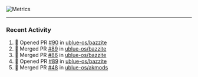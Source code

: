 ![Metrics](https://metrics.lecoq.io/KyleGospo?template=classic&base=header%2C%20activity%2C%20community%2C%20repositories%2C%20metadata&base.indepth=false&base.hireable=false&base.skip=false&config.timezone=America%2FLos_Angeles)

---
### Recent Activity
<!--START_SECTION:activity-->
1. 💪 Opened PR [#90](https://github.com/ublue-os/bazzite/pull/90) in [ublue-os/bazzite](https://github.com/ublue-os/bazzite)
2. 🎉 Merged PR [#89](https://github.com/ublue-os/bazzite/pull/89) in [ublue-os/bazzite](https://github.com/ublue-os/bazzite)
3. 🎉 Merged PR [#86](https://github.com/ublue-os/bazzite/pull/86) in [ublue-os/bazzite](https://github.com/ublue-os/bazzite)
4. 💪 Opened PR [#89](https://github.com/ublue-os/bazzite/pull/89) in [ublue-os/bazzite](https://github.com/ublue-os/bazzite)
5. 🎉 Merged PR [#48](https://github.com/ublue-os/akmods/pull/48) in [ublue-os/akmods](https://github.com/ublue-os/akmods)
<!--END_SECTION:activity-->
